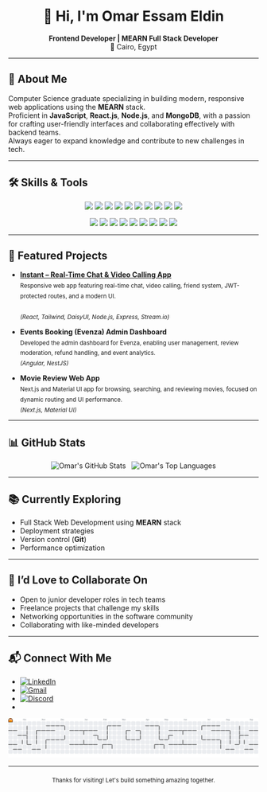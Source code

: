 
<!-- Profile README: Omar Essam Eldin -->

<div align="center">

# 👋 Hi, I'm Omar Essam Eldin

**Frontend Developer | MEARN Full Stack Developer**  
📍 Cairo, Egypt

</div>

---

## 🚀 About Me

Computer Science graduate specializing in building modern, responsive web applications using the **MEARN** stack.  
Proficient in **JavaScript**, **React.js**, **Node.js**, and **MongoDB**, with a passion for crafting user-friendly interfaces and collaborating effectively with backend teams.  
Always eager to expand knowledge and contribute to new challenges in tech.

---

## 🛠️ Skills & Tools

<div align="center">

<!-- Skills Badges -->
<p>
  <img src="https://img.shields.io/badge/JavaScript-F7DF1E?logo=javascript&logoColor=black&style=for-the-badge" />
  <img src="https://img.shields.io/badge/TypeScript-3178C6?logo=typescript&logoColor=white&style=for-the-badge" />
  <img src="https://img.shields.io/badge/HTML5-E34F26?logo=html5&logoColor=white&style=for-the-badge" />
  <img src="https://img.shields.io/badge/CSS3-1572B6?logo=css3&logoColor=white&style=for-the-badge" />
  <img src="https://img.shields.io/badge/React.js-61DAFB?logo=react&logoColor=black&style=for-the-badge" />
  <img src="https://img.shields.io/badge/Angular-DD0031?logo=angular&logoColor=white&style=for-the-badge" />
  <img src="https://img.shields.io/badge/Node.js-339933?logo=nodedotjs&logoColor=white&style=for-the-badge" />
  <img src="https://img.shields.io/badge/Express.js-000000?logo=express&logoColor=white&style=for-the-badge" />
  <img src="https://img.shields.io/badge/NestJS-E0234E?logo=nestjs&logoColor=white&style=for-the-badge" />
  <img src="https://img.shields.io/badge/MongoDB-47A248?logo=mongodb&logoColor=white&style=for-the-badge" />
</p>

<!-- Tools Badges -->
<p>
  <img src="https://img.shields.io/badge/Git-F05032?logo=git&logoColor=white&style=for-the-badge" />
  <img src="https://img.shields.io/badge/GitHub-181717?logo=github&logoColor=white&style=for-the-badge" />
  <img src="https://img.shields.io/badge/Postman-FF6C37?logo=postman&logoColor=white&style=for-the-badge" />
  <img src="https://img.shields.io/badge/TailwindCSS-38B2AC?logo=tailwindcss&logoColor=white&style=for-the-badge" />
  <img src="https://img.shields.io/badge/DaisyUI-FF69B4?logo=daisyui&logoColor=white&style=for-the-badge" />
  <img src="https://img.shields.io/badge/Material%20UI-007FFF?logo=mui&logoColor=white&style=for-the-badge" />
  <img src="https://img.shields.io/badge/Zustand-%23333333?logo=react&logoColor=white&style=for-the-badge" />
  <img src="https://img.shields.io/badge/Axios-5A29E4?logo=axios&logoColor=white&style=for-the-badge" />
  <img src="https://img.shields.io/badge/Stream.io-005FFD?logo=stream&logoColor=white&style=for-the-badge" />
</p>

</div>

---

## 🌟 Featured Projects

- **[Instant – Real-Time Chat & Video Calling App](https://github.com/OmarEssam01/Instant)**
  <br>
  <sub>
    Responsive web app featuring real-time chat, video calling, friend system, JWT-protected routes, and a modern UI.  
    <br>
    <em>(React, Tailwind, DaisyUI, Node.js, Express, Stream.io)</em>
  </sub>

- **Events Booking (Evenza) Admin Dashboard**
  <br>
  <sub>
    Developed the admin dashboard for Evenza, enabling user management, review moderation, refund handling, and event analytics.
    <br>
    <em>(Angular, NestJS)</em>
  </sub>

- **Movie Review Web App**
  <br>
  <sub>
    Next.js and Material UI app for browsing, searching, and reviewing movies, focused on dynamic routing and UI performance.
    <br>
    <em>(Next.js, Material UI)</em>
  </sub>

---

## 📊 GitHub Stats

<div align="center">
  <img src="https://github-readme-stats.vercel.app/api?username=OmarEssam01&show_icons=true&theme=github_dark" alt="Omar's GitHub Stats" height="170" />
  &nbsp;
  <img src="https://github-readme-stats.vercel.app/api/top-langs/?username=OmarEssam01&layout=compact&theme=github_dark" alt="Omar's Top Languages" height="170" />
</div>

---

## 📚 Currently Exploring

- Full Stack Web Development using **MEARN** stack
- Deployment strategies
- Version control (**Git**)
- Performance optimization

---

## 🤝 I’d Love to Collaborate On

- Open to junior developer roles in tech teams
- Freelance projects that challenge my skills
- Networking opportunities in the software community
- Collaborating with like-minded developers

---

## 📬 Connect With Me

<div align="left">

- [![LinkedIn](https://img.shields.io/badge/LinkedIn-blue?logo=linkedin&style=for-the-badge)](https://www.linkedin.com/in/omar-essam-el-din-804801268)
- [![Gmail](https://img.shields.io/badge/Gmail-D14836?logo=gmail&logoColor=white&style=for-the-badge)](mailto:omaressam01@gmail.com)
- [![Discord](https://img.shields.io/badge/Discord-5865F2?logo=discord&logoColor=white&style=for-the-badge)](https://discordapp.com/users/339790659684925441)
- 

</div>
<picture>
  <source media="(prefers-color-scheme: dark)" srcset="https://raw.githubusercontent.com/OmarEssam01/OmarEssam01/output/pacman-contribution-graph-dark.svg">
  <source media="(prefers-color-scheme: light)" srcset="https://raw.githubusercontent.com/OmarEssam01/OmarEssam01/output/pacman-contribution-graph.svg">
  <img alt="pacman contribution graph" src="https://raw.githubusercontent.com/OmarEssam01/OmarEssam01/output/pacman-contribution-graph.svg">
</picture>




---

<!-- Style: Minimal, Focused, Recruiter-Friendly -->

<p align="center"><sub>Thanks for visiting! Let's build something amazing together.</sub></p>
